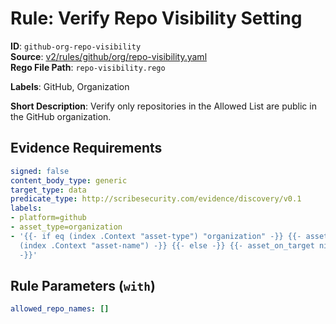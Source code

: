 # Rule: Verify Repo Visibility Setting

**ID**: `github-org-repo-visibility`  
**Source**: [v2/rules/github/org/repo-visibility.yaml](https://github.com/scribe-public/sample-policies/v2/rules/github/org/repo-visibility.yaml)  
**Rego File Path**: `repo-visibility.rego`  

**Labels**: GitHub, Organization

**Short Description**: Verify only repositories in the Allowed List are public in the GitHub organization.

## Evidence Requirements

```yaml
signed: false
content_body_type: generic
target_type: data
predicate_type: http://scribesecurity.com/evidence/discovery/v0.1
labels:
- platform=github
- asset_type=organization
- '{{- if eq (index .Context "asset-type") "organization" -}} {{- asset_on_target
  (index .Context "asset-name") -}} {{- else -}} {{- asset_on_target nil -}} {{- end
  -}}'
```
## Rule Parameters (`with`)

```yaml
allowed_repo_names: []
```
